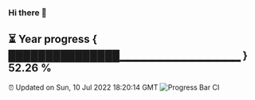 ### Hi there 👋
⏳ Year progress { ███████████████▁▁▁▁▁▁▁▁▁▁▁▁▁▁▁ } 52.26 %
---
⏰ Updated on Sun, 10 Jul 2022 18:20:14 GMT
![Progress Bar CI](https://github.com/liununu/liununu/workflows/Progress%20Bar%20CI/badge.svg)
